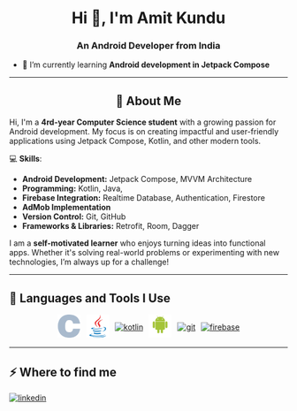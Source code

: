 <h1 align="center">Hi 👋, I'm Amit Kundu</h1>
<h3 align="center">An Android Developer from India</h3>

- 🌱 I’m currently learning **Android development in Jetpack Compose**


---

<h2 align="center">🎯 About Me</h2>

Hi, I'm a **4rd-year Computer Science student** with a growing passion for Android development. My focus is on creating impactful and user-friendly applications using Jetpack Compose, Kotlin, and other modern tools.

💻 **Skills**:  
- **Android Development:** Jetpack Compose, MVVM Architecture  
- **Programming:** Kotlin, Java,
- **Firebase Integration:** Realtime Database, Authentication, Firestore  
- **AdMob Implementation**  
- **Version Control:** Git, GitHub  
- **Frameworks & Libraries:** Retrofit, Room, Dagger  

I am a **self-motivated learner** who enjoys turning ideas into functional apps. Whether it's solving real-world problems or experimenting with new technologies, I’m always up for a challenge!

---

<h2>🚀 Languages and Tools I Use</h2>
<div style="display: flex; justify-content: center; align-items: center; gap: 10px; flex-wrap: wrap;">
  <a target="_blank" href="https://github.com/Amit336400">
    <img src="https://raw.githubusercontent.com/devicons/devicon/master/icons/c/c-original.svg" alt="c" width="42" height="42" />
  </a>
  <a target="_blank" href="https://github.com/Amit336400">
    <img src="https://raw.githubusercontent.com/devicons/devicon/master/icons/java/java-original.svg" alt="java" width="42" height="42" />
  </a>
  <a target="_blank" href="https://github.com/Amit336400">
    <img src="https://www.vectorlogo.zone/logos/kotlinlang/kotlinlang-icon.svg" alt="kotlin" width="42" height="42" />
  </a>
  <a target="_blank" href="https://github.com/Amit336400">
    <img src="https://raw.githubusercontent.com/devicons/devicon/master/icons/android/android-original-wordmark.svg" alt="android" width="42" height="42" />
  </a>
  <a target="_blank" href="https://github.com/Amit336400">
    <img src="https://www.vectorlogo.zone/logos/git-scm/git-scm-icon.svg" alt="git" width="42" height="42" />
  </a>
  <a target="_blank" href="https://github.com/Amit336400">
    <img src="https://www.vectorlogo.zone/logos/firebase/firebase-icon.svg" alt="firebase" width="42" height="42" />
  </a>
</div>

---

<h2>⚡️ Where to find me</h2>
<p>
  <a target="_blank" href="http://www.linkedin.com/in/devamitk" style="display: inline-block;">
    <img src="https://img.shields.io/badge/LinkedIn-Profile-blue?style=for-the-badge&logo=linkedin&logoColor=white" alt="linkedin" />
  </a>
</p>
